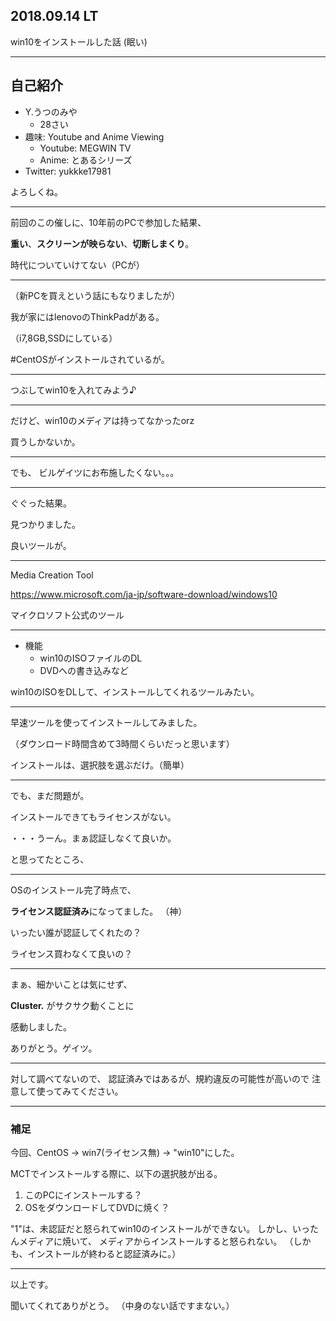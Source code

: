 ## 2018.09.14 LT

win10をインストールした話
(眠い)

---

## 自己紹介

* Y.うつのみや
  * 28さい
* 趣味: Youtube and Anime Viewing
  * Youtube: MEGWIN TV
  * Anime: とあるシリーズ
* Twitter: yukkke17981

よろしくね。

---

前回のこの催しに、10年前のPCで参加した結果、

**重い**、**スクリーンが映らない**、**切断しまくり**。

時代についていけてない（PCが）

---

（新PCを買えという話にもなりましたが）

我が家にはlenovoのThinkPadがある。

（i7,8GB,SSDにしている）

#CentOSがインストールされているが。

---

つぶしてwin10を入れてみよう♪

---

だけど、win10のメディアは持ってなかったorz

買うしかないか。

---

でも、
ビルゲイツにお布施したくない。。。

---

ぐぐった結果。

見つかりました。

良いツールが。

---

Media Creation Tool

https://www.microsoft.com/ja-jp/software-download/windows10

マイクロソフト公式のツール

---

* 機能
  * win10のISOファイルのDL
  * DVDへの書き込みなど

win10のISOをDLして、インストールしてくれるツールみたい。

---

早速ツールを使ってインストールしてみました。

（ダウンロード時間含めて3時間くらいだっと思います）

インストールは、選択肢を選ぶだけ。（簡単）

---

でも、まだ問題が。

インストールできてもライセンスがない。

・・・うーん。まぁ認証しなくて良いか。

と思ってたところ、

---

OSのインストール完了時点で、

**ライセンス認証済み**になってました。
（神）

いったい誰が認証してくれたの？

ライセンス買わなくて良いの？

---

まぁ、細かいことは気にせず、

**Cluster.** がサクサク動くことに

感動しました。

ありがとう。ゲイツ。

---

対して調べてないので、
認証済みではあるが、規約違反の可能性が高いので
注意して使ってみてください。

---

### 補足

今回、CentOS -> win7(ライセンス無) -> "win10"にした。

MCTでインストールする際に、以下の選択肢が出る。

1. このPCにインストールする？
2. OSをダウンロードしてDVDに焼く？

"1"は、未認証だと怒られてwin10のインストールができない。
しかし、いったんメディアに焼いて、
メディアからインストールすると怒られない。
（しかも、インストールが終わると認証済みに。）

---

以上です。

聞いてくれてありがとう。
（中身のない話ですまない。）

